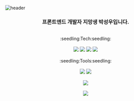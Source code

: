 
![header](https://capsule-render.vercel.app/api?type=waving&text=Seongwoo&color=auto&height=160)


<div align=center>
	<h3>프론트엔드 개발자 지망생 박성우입니다.</h3>
	<br>
	<div>:seedling:Tech:seedling:</div>  
	<br>
  <img src="https://img.shields.io/badge/JavaScript-F7DF1E?style=flat&logo=JavaScript&logoColor=white" />
  <img src="https://img.shields.io/badge/HTML5-E34F26?style=flat&logo=HTML5&logoColor=white" />
  <img src="https://img.shields.io/badge/CSS3-1572B6?style=flat&logo=CSS3&logoColor=white" />
	<img src="https://img.shields.io/badge/React-61DAFB?style=flat&logo=React&logoColor=white" />
	<br>
	<br>
	<div>:seedling:Tools:seedling:</div>
	<br>
	<img src="https://img.shields.io/badge/Visual Studio Code-007ACC?style=flat&logo=Visual Studio Code&logoColor=white"/>
	<img src="https://img.shields.io/badge/GitHub-181717?style=flat&logo=GitHub&logoColor=white"/>
	<br>
	<br>
	<img src="https://github-readme-stats.vercel.app/api/top-langs/?username=seongwoo9156&layout=compact"><br><br>
<img src="https://github-readme-stats.vercel.app/api?username=seongwoo9156&show_icons=true">
	<br>
	<div>
</div>
